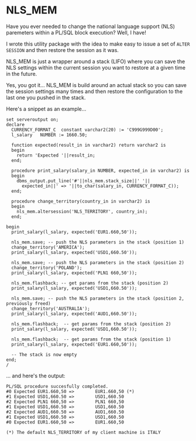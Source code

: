 # NLS_MEM

Have you ever needed to change the national language support (NLS) paremeters within
a PL/SQL block execution? Well, I have!

I wrote this utility package with the idea to make easy to issue a set of `ALTER SESSION` 
and then restore the session as it was.

NLS_MEM is just a wrapper around a stack (LIFO) where you can save the NLS settings 
within the current session you want to restore at a given time in the future.

Yes, you got it... NLS_MEM is build around an actual stack so you can save the session
settings many times and then restore the configuration to the last one you pushed in the
stack.

Here's a snippet as an example...

```
set serveroutput on;
declare
  CURRENCY_FORMAT_C  constant varchar2(20) := 'C999G999D00';
  l_salary   NUMBER := 1660.50;
  
  function expected(result_in in varchar2) return varchar2 is
  begin
    return 'Expected '||result_in;
  end;
  
  procedure print_salary(salary_in NUMBER, expected_in in varchar2) is
  begin
    dbms_output.put_line('#'||nls_mem.stack_size||' '||
      expected_in||' => '||to_char(salary_in, CURRENCY_FORMAT_C));
  end;
  
  procedure change_territory(country_in in varchar2) is
  begin
    nls_mem.altersession('NLS_TERRITORY', country_in);
  end;
  
begin
  print_salary(l_salary, expected('EUR1.660,50'));

  nls_mem.save; -- push the NLS parameters in the stack (position 1)
  change_territory('AMERICA');
  print_salary(l_salary, expected('USD1,660.50'));

  nls_mem.save; -- push the NLS parameters in the stack (position 2)
  change_territory('POLAND');
  print_salary(l_salary, expected('PLN1 660,50'));

  nls_mem.flashback; -- get params from the stack (position 2)
  print_salary(l_salary, expected('USD1,660.50'));

  nls_mem.save; -- push the NLS parameters in the stack (position 2, previously freed)
  change_territory('AUSTRALIA');
  print_salary(l_salary, expected('AUD1,660.50'));

  nls_mem.flashback;  -- get params from the stack (position 2)
  print_salary(l_salary, expected('USD1,660.50'));

  nls_mem.flashback;  -- get params from the stack (position 1)
  print_salary(l_salary, expected('EUR1.660,50'));

  -- The stack is now empty
end;
/
```

... and here's the output:

```
PL/SQL procedure succesfully completed.
#0 Expected EUR1.660,50 =>        EUR1.660,50 (*)
#1 Expected USD1,660.50 =>        USD1,660.50
#2 Expected PLN1 660,50 =>        PLN1 660,50
#1 Expected USD1,660.50 =>        USD1,660.50
#2 Expected AUD1,660.50 =>        AUD1,660.50
#1 Expected USD1,660.50 =>        USD1,660.50
#0 Expected EUR1.660,50 =>        EUR1.660,50

(*) The default NLS_TERRITORY of my client machine is ITALY
```


